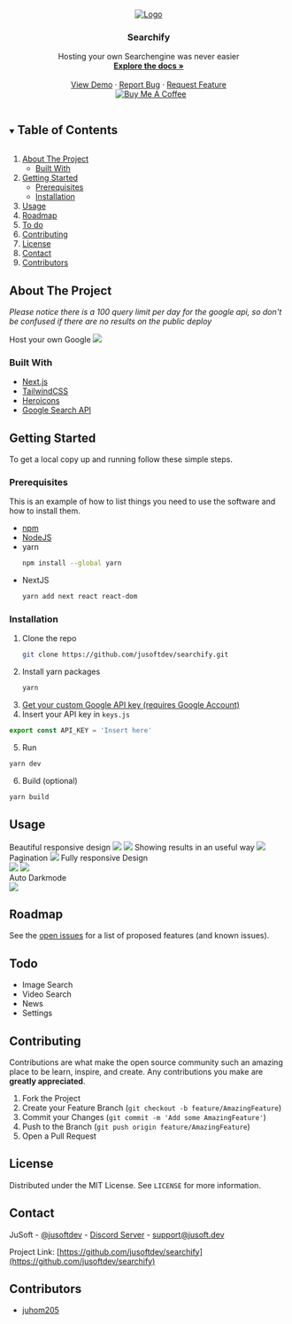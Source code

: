 <!-- PROJECT LOGO -->
<br />
<p align="center">
  <a href="https://github.com/jusoftdev/searchify">
    <img src="https://i.imgur.com/20i2IKX.png" alt="Logo">
  </a>

  <h3 align="center">Searchify</h3>

  <p align="center">
    Hosting your own Searchengine was never easier
    <br />
    <a href="https://github.com/jusoftdev/searchify"><strong>Explore the docs »</strong></a>
    <br />
    <br />
    <a href="https://searchify.vercel.app">View Demo</a>
    ·
    <a href="https://github.com/jusoftdev/searchify/issues">Report Bug</a>
    ·
    <a href="https://github.com/jusoftdev/searchify/issues">Request Feature</a><br>&nbsp;
<a href="https://www.buymeacoffee.com/jusoft" target="_blank"><img src="https://bmc-cdn.nyc3.digitaloceanspaces.com/BMC-button-images/custom_images/orange_img.png" alt="Buy Me A Coffee" style="height: auto !important;width: auto !important;" ></a>
 
  </p>
</p>



<!-- TABLE OF CONTENTS -->
<details open="open">
  <summary><h2 style="display: inline-block">Table of Contents</h2></summary>
  <ol>
    <li>
      <a href="#about-the-project">About The Project</a>
      <ul>
        <li><a href="#built-with">Built With</a></li>
      </ul>
    </li>
    <li>
      <a href="#getting-started">Getting Started</a>
      <ul>
        <li><a href="#prerequisites">Prerequisites</a></li>
        <li><a href="#installation">Installation</a></li>
      </ul>
    </li>
    <li><a href="#usage">Usage</a></li>
    <li><a href="#roadmap">Roadmap</a></li>
    <li><a href="#todo">To do</a></li>
    <li><a href="#contributing">Contributing</a></li>
    <li><a href="#license">License</a></li>
    <li><a href="#contact">Contact</a></li>
    <li><a href="#contributors">Contributors</a></li>
  </ol>
</details>



<!-- ABOUT THE PROJECT -->
## About The Project

_Please notice there is a 100 query limit per day for the google api, so don't be confused if there are no results on the public deploy_


Host your own Google
<img src="https://i.imgur.com/vPdHLGG.png"/>


### Built With

* [Next.js](http://nextjs.org/)
* [TailwindCSS](https://tailwindcss.com)
* [Heroicons](https://heroicons.com)
* [Google Search API](https://developers.google.com/custom-search/v1/overview)


<!-- GETTING STARTED -->
## Getting Started

To get a local copy up and running follow these simple steps.

### Prerequisites

This is an example of how to list things you need to use the software and how to install them.
* [npm](https://npmjs.com)
* [NodeJS](https://nodejs.org)  
* yarn
  ```sh
  npm install --global yarn
  ```
* NextJS
  ```sh
  yarn add next react react-dom
  ```

### Installation

1. Clone the repo
   ```sh
   git clone https://github.com/jusoftdev/searchify.git
   ```
2. Install yarn packages
   ```sh
   yarn
   ```
3. [Get your custom Google API key (requires Google Account)](https://developers.google.com/custom-search/v1/using_rest)
4. Insert your API key in `keys.js`
```js
export const API_KEY = 'Insert here'
```
5. Run
```sh
yarn dev
```
6. Build (optional)
```sh
yarn build
```


<!-- USAGE EXAMPLES -->
## Usage

Beautiful responsive design
<img src="https://i.imgur.com/v1gSm5R.png" />
<img src="https://i.imgur.com/Kvu3Eam.png" />
Showing results in an useful way
<img src="https://i.imgur.com/kIaOSie.png" />
Pagination
<img src="https://i.imgur.com/ghpSFcf.png" />
Fully responsive Design <br>
<img src="https://i.imgur.com/ym4XODw.png" />
<img src="https://cdn.discordapp.com/attachments/828176464041476111/868920497113530479/unknown.png" />
<br>
Auto Darkmode<br>
<img src="https://jusoft.dev/uploads/searchify.gif" />



<!-- ROADMAP -->
## Roadmap

See the [open issues](https://github.com/jusoftdev/searchify/issues) for a list of proposed features (and known issues).

<!-- todo -->
## Todo

* Image Search
* Video Search
* News
* Settings



<!-- CONTRIBUTING -->
## Contributing

Contributions are what make the open source community such an amazing place to be learn, inspire, and create. Any contributions you make are **greatly appreciated**.

1. Fork the Project
2. Create your Feature Branch (`git checkout -b feature/AmazingFeature`)
3. Commit your Changes (`git commit -m 'Add some AmazingFeature'`)
4. Push to the Branch (`git push origin feature/AmazingFeature`)
5. Open a Pull Request



<!-- LICENSE -->
## License

Distributed under the MIT License. See `LICENSE` for more information.



<!-- CONTACT -->
## Contact

JuSoft - [@jusoftdev](https://twitter.com/jusoftdev) - [Discord Server](http://jsft.be/discord) - support@jusoft.dev

Project Link: [https://github.com/jusoftdev/searchify](https://github.com/jusoftdev/searchify)



<!-- ACKNOWLEDGEMENTS -->
## Contributors

* [juhom205](https://github.com/juhom205)




